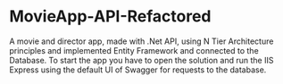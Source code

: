 # MovieApp-API-Refactored
 A movie and director app, made with .Net API, using N Tier Architecture principles and implemented Entity Framework and connected to the Database. To start the app you have to open the solution and run the IIS Express using the default UI of Swagger for requests to the database. 
